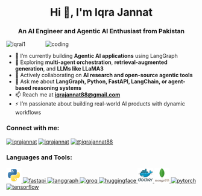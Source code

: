 <h1 align="center">Hi 👋, I'm Iqra Jannat</h1>
<h3 align="center">An AI Engineer and Agentic AI Enthusiast from Pakistan</h3>

<img align="right" alt="coding" width="400" src="https://cdn.dribbble.com/users/331265/screenshots/2498700/ana-d-small.gif">

<p align="left"> <img src="https://komarev.com/ghpvc/?username=iqrai1&label=Profile%20views&color=0e75b6&style=flat" alt="iqrai1" /> </p>

- 🔭 I’m currently building **Agentic AI applications** using LangGraph  
- 🌱 Exploring **multi-agent orchestration**, **retrieval-augmented generation**, and **LLMs like LLaMA3**  
- 👯 Actively collaborating on **AI research and open-source agentic tools**  
- 💬 Ask me about **LangGraph, Python, FastAPI, LangChain, or agent-based reasoning systems**  
- 📫 Reach me at **iqrajannat88@gmail.com**  
- ⚡ I’m passionate about building real-world AI products with dynamic workflows

<h3 align="left">Connect with me:</h3>
<p align="left">
<a href="https://linkedin.com/in/iqrajannat" target="blank"><img align="center" src="https://raw.githubusercontent.com/rahuldkjain/github-profile-readme-generator/master/src/images/icons/Social/linked-in-alt.svg" alt="iqrajannat" height="30" width="40" /></a>
<a href="https://kaggle.com/iqrajannat" target="blank"><img align="center" src="https://raw.githubusercontent.com/rahuldkjain/github-profile-readme-generator/master/src/images/icons/Social/kaggle.svg" alt="iqrajannat" height="30" width="40" /></a>
<a href="https://medium.com/@iqrajannat88" target="blank"><img align="center" src="https://raw.githubusercontent.com/rahuldkjain/github-profile-readme-generator/master/src/images/icons/Social/medium.svg" alt="@iqrajannat88" height="30" width="40" /></a>
</p>

<h3 align="left">Languages and Tools:</h3>
<p align="left">
  <a href="https://www.python.org" target="_blank" rel="noreferrer"> 
    <img src="https://raw.githubusercontent.com/devicons/devicon/master/icons/python/python-original.svg" alt="python" width="40" height="40"/> 
  </a> 
  <a href="https://fastapi.tiangolo.com/" target="_blank" rel="noreferrer"> 
    <img src="https://cdn.jsdelivr.net/gh/devicons/devicon/icons/fastapi/fastapi-original.svg" alt="fastapi" width="40" height="40"/> 
  </a>
  <a href="https://www.langchain.com/langgraph" target="_blank" rel="noreferrer"> 
    <img src="https://avatars.githubusercontent.com/u/144805845?s=200&v=4" alt="langgraph" width="40" height="40"/> 
  </a> 
  <a href="https://groq.com" target="_blank" rel="noreferrer"> 
    <img src="https://pbs.twimg.com/profile_images/1739643125141516288/BDsYGxNd_400x400.jpg" alt="groq" width="40" height="40"/> 
  </a>
  <a href="https://huggingface.co" target="_blank" rel="noreferrer"> 
    <img src="https://huggingface.co/front/assets/huggingface_logo-noborder.svg" alt="huggingface" width="40" height="40"/>
  </a>
  <a href="https://www.docker.com/" target="_blank" rel="noreferrer"> 
    <img src="https://raw.githubusercontent.com/devicons/devicon/master/icons/docker/docker-original-wordmark.svg" alt="docker" width="40" height="40"/> 
  </a> 
  <a href="https://www.mongodb.com/" target="_blank" rel="noreferrer"> 
    <img src="https://raw.githubusercontent.com/devicons/devicon/master/icons/mongodb/mongodb-original-wordmark.svg" alt="mongodb" width="40" height="40"/> 
  </a> 
  <a href="https://pytorch.org/" target="_blank" rel="noreferrer"> 
    <img src="https://www.vectorlogo.zone/logos/pytorch/pytorch-icon.svg" alt="pytorch" width="40" height="40"/> 
  </a> 
  <a href="https://www.tensorflow.org" target="_blank" rel="noreferrer"> 
    <img src="https://www.vectorlogo.zone/logos/tensorflow/tensorflow-icon.svg" alt="tensorflow" width="40" height="40"/> 
  </a> 
</p>
